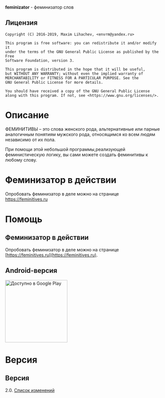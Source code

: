 **feminizator** - феминизатор слов

## Лицензия
    Copyright (C) 2016-2019, Maxim Lihachev, <envrm@yandex.ru>

    This program is free software: you can redistribute it and/or modify it
    under the terms of the GNU General Public License as published by the Free
    Software Foundation, version 3.

    This program is distributed in the hope that it will be useful,
    but WITHOUT ANY WARRANTY; without even the implied warranty of
    MERCHANTABILITY or FITNESS FOR A PARTICULAR PURPOSE. See the
    GNU General Public License for more details.

    You should have received a copy of the GNU General Public License
    along with this program. If not, see <https://www.gnu.org/licenses/>.

# Описание

ФЕМИНИТИВЫ – это слова женского рода, альтернативные или парные аналогичным
понятиям мужского рода, относящимся ко всем людям независимо от их пола.

При помощи этой небольшой программы,реализующей феминистическую логику, вы сами
можете создать феминитивы к любому слову.

# Феминизатор в действии

Опробовать феминизатор в деле можно на странице https://feminitives.ru

# Помощь

## Феминизатор в действии
   Опробовать феминизатор в деле можно на странице [https://feminitives.ru](https://feminitives.ru).

## Android-версия
   
  <a href='https://play.google.com/store/apps/details?id=com.feminitives' target="_blank">
    <img alt='Доступно в Google Play' src='https://play.google.com/intl/en_us/badges/static/images/badges/ru_badge_web_generic.png' width=200/>
  </a>

# Версия

## Версия
   2.0. [Список изменений](CHANGELOG.md)

